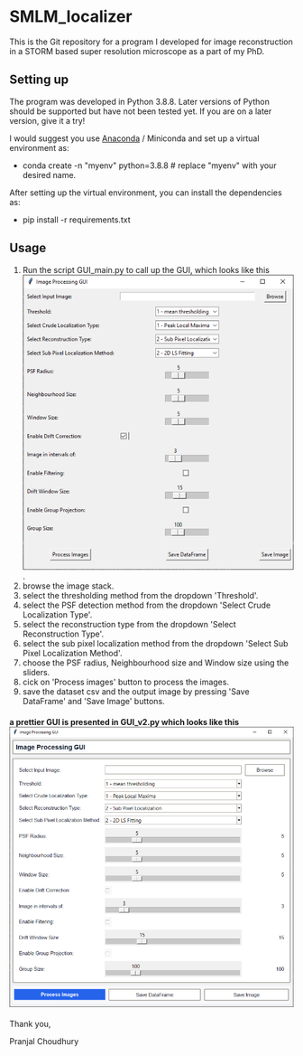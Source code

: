 # SMLM_localizer

This is the Git repository for a program I developed for image reconstruction in a STORM based super resolution microscope as a part of my PhD.

## Setting up

The program was developed in Python 3.8.8. Later versions of Python should be supported but have not been tested yet.
If you are on a later version, give it a try!

I would suggest you use [Anaconda](https://www.anaconda.com/download/success) / Miniconda and set up a virtual environment as:

- conda create -n "myenv" python=3.8.8 # replace "myenv" with your desired name.

After setting up the virtual environment, you can install the dependencies as:

- pip install -r requirements.txt

## Usage

1. Run the script GUI_main.py to call up the GUI, which looks like this ![this](GUI_window.PNG).
2. browse the image stack.
3. select the thresholding method from the dropdown 'Threshold'.
4. select the PSF detection method from the dropdown 'Select Crude Localization Type'.
5. select the reconstruction type from the dropdown 'Select Reconstruction Type'.
6. select the sub pixel localization method from the dropdown 'Select Sub Pixel Localization Method'.
7. choose the PSF radius, Neighbourhood size and Window size using the sliders.
8. cick on 'Process images' button to process the images.
9. save the dataset csv and the output image by pressing 'Save DataFrame' and 'Save Image' buttons.


#### a prettier GUI is presented in GUI_v2.py which looks like this ![this](GUI_v2_window.png)

Thank you,

Pranjal Choudhury
